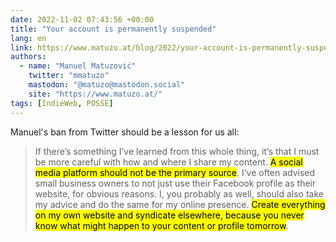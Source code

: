 ```yaml
---
date: 2022-11-02 07:43:56 +00:00
title: "Your account is permanently suspended"
lang: en
link: https://www.matuzo.at/blog/2022/your-account-is-permanently-suspended/
authors:
  - name: "Manuel Matuzović"
    twitter: "mmatuzo"
    mastodon: "@matuzo@mastodon.social"
    site: "https://www.matuzo.at/"
tags: [IndieWeb, POSSE]
---
```


Manuel's ban from Twitter should be a lesson for us all:

> If there’s something I’ve learned from this whole thing, it’s that I must be more careful with how and where I share my content. <mark>A social media platform should not be the primary source</mark>. I’ve often advised small business owners to not just use their Facebook profile as their website, for obvious reasons. I, you probably as well, should also take my advice and do the same for my online presence. <mark>Create everything on my own website and syndicate elsewhere, because you never know what might happen to your content or profile tomorrow</mark>.
